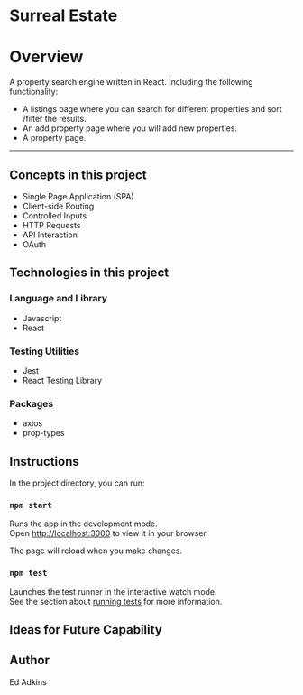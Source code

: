 # Surreal Estate

# Overview

A property search engine written in React. Including the following functionality:

- A listings page where you can search for different properties and sort /filter the results.
- An add property page where you will add new properties.
- A property page.

---

## Concepts in this project

- Single Page Application (SPA)
- Client-side Routing
- Controlled Inputs
- HTTP Requests
- API Interaction
- OAuth

## Technologies in this project

### Language and Library

- Javascript
- React

### Testing Utilities

- Jest
- React Testing Library

### Packages

- axios
- prop-types

## Instructions

In the project directory, you can run:

### `npm start`

Runs the app in the development mode.\
Open [http://localhost:3000](http://localhost:3000) to view it in your browser.

The page will reload when you make changes.

### `npm test`

Launches the test runner in the interactive watch mode.\
See the section about [running tests](https://facebook.github.io/create-react-app/docs/running-tests) for more information.

## Ideas for Future Capability

## Author

Ed Adkins
